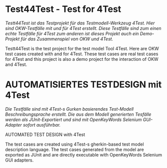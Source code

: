 # Test44Test - Test for 4Test

*Testt44Test ist das Testprojekt für das Testmodell-Werkzeug 4Test. Hier sind OKW-Testfälle mit und für 4Test erstellt.
Diese Testfälle sind zum einen echte Testfälle für 4Test zum anderen ist dieses Projekt auch ein Demo-Projekt für das Zusammenspiel von OKW und 4Test.*

Testt44Test is the test project for the test model Tool 4Test. Here are OKW test cases created with and for 4Test.
These test cases are real test cases for 4Test and this project is also a demo project for the interaction of OKW and 4Test.

# AUTOMATISIERTES TESTDESIGN mit 4Test

*Die Testfälle sind mit 4Test-s  Gurken basierendes Test-Modell Beschreibungsprache erstellt.
Die aus dem Modell generierten Tesfälle werden als JUnit-Exportiert und sind mit OpenKeyWords Selenium GUI-Adapter sofort ausführbar.*

AUTOMATED TEST DESIGN with 4Test

The test cases are created using 4Test-s gherkin-based test model description language.
The test cases generated from the model are exported as JUnit and are directly executable with OpenKeyWords Selenium GUI adapters.  
